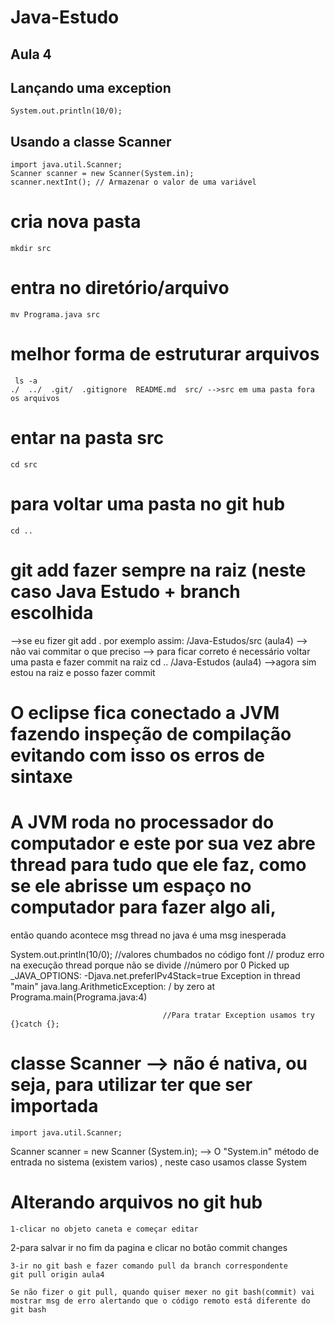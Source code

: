 # Java-Estudo

## Aula 4

## Lançando uma exception

```
System.out.println(10/0);
```  

## Usando a classe Scanner

```
import java.util.Scanner;
Scanner scanner = new Scanner(System.in);
scanner.nextInt(); // Armazenar o valor de uma variável
```  

# cria nova pasta
```
mkdir src
```

# entra no diretório/arquivo
```
mv Programa.java src
```

# melhor forma de estruturar arquivos
```
 ls -a
./  ../  .git/  .gitignore  README.md  src/ -->src em uma pasta fora os arquivos 
```

# entar na pasta src
```
cd src
```

# para voltar uma pasta no git hub
```
cd ..
```

# git add fazer sempre na raiz (neste caso Java Estudo + branch escolhida
-->se eu fizer git add . por exemplo assim: /Java-Estudos/src (aula4)
--> não vai commitar o que preciso
--> para ficar correto é necessário voltar uma pasta e fazer commit na raiz
cd ..
/Java-Estudos (aula4) -->agora sim estou na raiz e posso fazer commit



# O eclipse fica conectado a JVM fazendo inspeção de compilação evitando com isso os erros de sintaxe

# A JVM roda no processador do computador e este por sua vez abre thread para tudo que ele faz, como se ele abrisse um espaço no computador para fazer algo ali, 
então quando acontece msg thread no java é uma msg inesperada

System.out.println(10/0); //valores chumbados no código font
                          // produz erro na execução thread porque não se divide //número por 0
						              Picked up _JAVA_OPTIONS: -Djava.net.preferIPv4Stack=true
						              Exception in thread "main" java.lang.ArithmeticException: / by zero at Programa.main(Programa.java:4)
                          
						              //Para tratar Exception usamos try {}catch {};

# classe Scanner --> não é nativa, ou seja, para utilizar ter que ser importada
```
import java.util.Scanner;
```

Scanner scanner = new Scanner (System.in); --> O "System.in" método de entrada no sistema (existem varios) , neste caso usamos classe System

# Alterando arquivos no git hub
```
1-clicar no objeto caneta e começar editar
```
2-para salvar ir no fim da pagina e clicar no botão commit changes
```
3-ir no git bash e fazer comando pull da branch correspondente
git pull origin aula4

Se não fizer o git pull, quando quiser mexer no git bash(commit) vai mostrar msg de erro alertando que o código remoto está diferente do git bash


			
